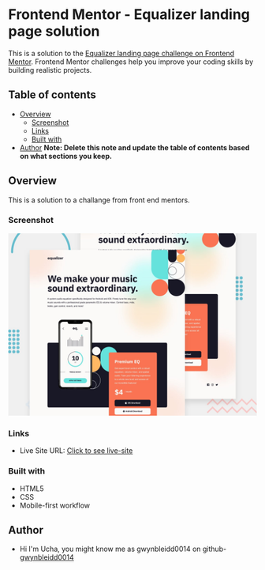 # Frontend Mentor - Equalizer landing page solution

This is a solution to the [Equalizer landing page challenge on Frontend Mentor](https://www.frontendmentor.io/challenges/equalizer-landing-page-7VJ4gp3DE). Frontend Mentor challenges help you improve your coding skills by building realistic projects.

## Table of contents

- [Overview](#overview)
  - [Screenshot](#screenshot)
  - [Links](#links)
  - [Built with](#built-with)
- [Author](#author)
  **Note: Delete this note and update the table of contents based on what sections you keep.**

## Overview

This is a solution to a challange from front end mentors.

### Screenshot

![Design preview for the Equalizer landing page coding challenge](./preview.jpg)

### Links

- Live Site URL: [Click to see live-site](https://gwynbleidd0014.github.io/equalizer-landing-page/)

### Built with

- HTML5
- CSS
- Mobile-first workflow

## Author

- Hi I'm Ucha, you might know me as gwynbleidd0014 on github- [gwynbleidd0014](https://www.twitter.com/yourusername)
